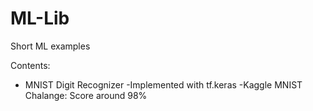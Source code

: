 # ML-Lib
Short ML examples

Contents:
  - MNIST Digit Recognizer
    -Implemented with tf.keras
    -Kaggle MNIST Chalange: Score around 98%
